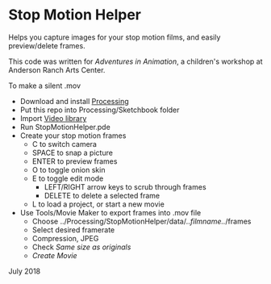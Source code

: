 # Stop Motion Helper

Helps you capture images for your stop motion films, and easily preview/delete frames.

This code was written for *Adventures in Animation*, a children's workshop at Anderson Ranch Arts Center. 

To make a silent .mov

* Download and install [Processing](https://processing.org/download/)
* Put this repo into Processing/Sketchbook folder
* Import [Video library](https://processing.org/reference/libraries/)
* Run StopMotionHelper.pde
* Create your stop motion frames
  * C to switch camera
  * SPACE to snap a picture
  * ENTER to preview frames
  * O to toggle onion skin
  * E to toggle edit mode
    * LEFT/RIGHT arrow keys to scrub through frames
    * DELETE to delete a selected frame
   * L to load a project, or start a new movie
* Use Tools/Movie Maker to export frames into .mov file 
  * Choose ../Processing/StopMotionHelper/data/*..filmname..*/frames
  * Select desired framerate
  * Compression, JPEG
  * Check *Same size as originals*
  * *Create Movie*

July 2018

